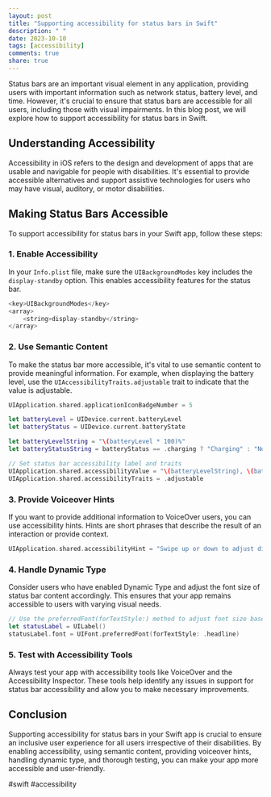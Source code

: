 ```yaml
---
layout: post
title: "Supporting accessibility for status bars in Swift"
description: " "
date: 2023-10-10
tags: [accessibility]
comments: true
share: true
---
```


Status bars are an important visual element in any application, providing users with important information such as network status, battery level, and time. However, it's crucial to ensure that status bars are accessible for all users, including those with visual impairments. In this blog post, we will explore how to support accessibility for status bars in Swift.

## Understanding Accessibility

Accessibility in iOS refers to the design and development of apps that are usable and navigable for people with disabilities. It's essential to provide accessible alternatives and support assistive technologies for users who may have visual, auditory, or motor disabilities.

## Making Status Bars Accessible

To support accessibility for status bars in your Swift app, follow these steps:

### 1. Enable Accessibility

In your `Info.plist` file, make sure the `UIBackgroundModes` key includes the `display-standby` option. This enables accessibility features for the status bar.

```swift
<key>UIBackgroundModes</key>
<array>
    <string>display-standby</string>
</array>
```

### 2. Use Semantic Content

To make the status bar more accessible, it's vital to use semantic content to provide meaningful information. For example, when displaying the battery level, use the `UIAccessibilityTraits.adjustable` trait to indicate that the value is adjustable.

```swift
UIApplication.shared.applicationIconBadgeNumber = 5

let batteryLevel = UIDevice.current.batteryLevel
let batteryStatus = UIDevice.current.batteryState

let batteryLevelString = "\(batteryLevel * 100)%"
let batteryStatusString = batteryStatus == .charging ? "Charging" : "Not Charging"

// Set status bar accessibility label and traits
UIApplication.shared.accessibilityValue = "\(batteryLevelString), \(batteryStatusString)"
UIApplication.shared.accessibilityTraits = .adjustable
```

### 3. Provide Voiceover Hints

If you want to provide additional information to VoiceOver users, you can use accessibility hints. Hints are short phrases that describe the result of an interaction or provide context.

```swift
UIApplication.shared.accessibilityHint = "Swipe up or down to adjust display brightness"
```

### 4. Handle Dynamic Type

Consider users who have enabled Dynamic Type and adjust the font size of status bar content accordingly. This ensures that your app remains accessible to users with varying visual needs.

```swift
// Use the preferredFont(forTextStyle:) method to adjust font size based on user's selected text style
let statusLabel = UILabel()
statusLabel.font = UIFont.preferredFont(forTextStyle: .headline)
```

### 5. Test with Accessibility Tools

Always test your app with accessibility tools like VoiceOver and the Accessibility Inspector. These tools help identify any issues in support for status bar accessibility and allow you to make necessary improvements.

## Conclusion

Supporting accessibility for status bars in your Swift app is crucial to ensure an inclusive user experience for all users irrespective of their disabilities. By enabling accessibility, using semantic content, providing voiceover hints, handling dynamic type, and thorough testing, you can make your app more accessible and user-friendly.

#swift #accessibility
